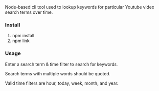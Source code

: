 Node-based cli tool used to lookup keywords for particular Youtube video search terms over time.

### Install

  1. npm install
  2. npm link

### Usage

Enter a search term & time filter to search for keywords.

Search terms with multiple words should be quoted.

Valid time filters are hour, today, week, month, and year.
